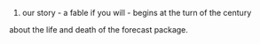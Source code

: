 1. our story - a fable if you will - begins at the turn of the century

about the life and death of the forecast package.
